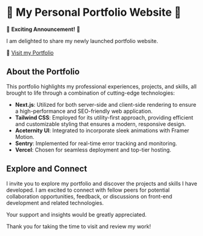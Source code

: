 # 🌟 My Personal Portfolio Website 🌟

🚀 **Exciting Announcement!** 🚀

I am delighted to share my newly launched portfolio website.

🔗 [Visit my Portfolio]([https://lnkd.in/gSCHFBqH](https://ishana-portfolio.vercel.app/))

## About the Portfolio

This portfolio highlights my professional experiences, projects, and skills, all brought to life through a combination of cutting-edge technologies:

- **Next.js**: Utilized for both server-side and client-side rendering to ensure a high-performance and SEO-friendly web application.
- **Tailwind CSS**: Employed for its utility-first approach, providing efficient and customizable styling that ensures a modern, responsive design.
- **Aceternity UI**: Integrated to incorporate sleek animations with Framer Motion.
- **Sentry**: Implemented for real-time error tracking and monitoring.
- **Vercel**: Chosen for seamless deployment and top-tier hosting.

## Explore and Connect

I invite you to explore my portfolio and discover the projects and skills I have developed. I am excited to connect with fellow peers for potential collaboration opportunities, feedback, or discussions on front-end development and related technologies.

Your support and insights would be greatly appreciated.

Thank you for taking the time to visit and review my work!
